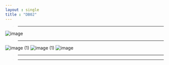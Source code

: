 ```yaml
---
layout : single
title : "DB02"
---
```

>****

![image](https://user-images.githubusercontent.com/105334682/178908786-f0dbb2c5-2594-4ad6-8e4b-f80fa1db3196.png)
>****

![image (1)](https://user-images.githubusercontent.com/105334682/178916349-e62c4e91-8b52-4cb3-8c12-b819d1013ac8.png)
![image (1)](https://user-images.githubusercontent.com/105334682/178917447-fe8a16b5-d52f-4625-8627-d303595c256b.png)
![image](https://user-images.githubusercontent.com/105334682/178922184-7bdb6b6b-e190-42c9-b841-96b571e2e30d.png)

>****


>****
